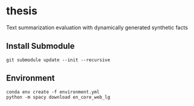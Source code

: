 # thesis
Text summarization evaluation with dynamically generated synthetic facts

## Install Submodule
`git submodule update --init --recursive`
## Environment
```
conda env create -f environment.yml
python -m spacy download en_core_web_lg
```